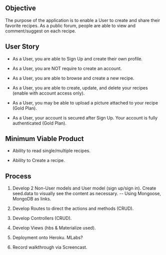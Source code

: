 ## Objective

The purpose of the application is to enable a User to create and share their favorite recipes.
As a public forum, people are able to view and comment/suggest on each recipe.


## User Story

* As a User, you are able to Sign Up and create their own profile.

* As a User, you are NOT require to create an account.

* As a User, you are able to browse and create a new recipe.

* As a User, you are able to create, update, and delete your recipes (enable with account access only).

* As a User, you may be able to upload a picture attached to your recipe (Gold Plan).

* As a User, your account is secured after Sign Up. Your account is fully authenticated (Gold Plan).

## Minimum Viable Product

 * Ability to read single/multiple recipes.

 * Ability to Create a recipe.
 
## Process

1. Develop 2 Non-User models and User model (sign up/sign in). Create seed.data to visually see the content as necessary.
  -- Using Mongoose, MongoDB as links.
2. Develop Routes to direct the actions and methods (CRUD).
3. Develop Controllers (CRUD).
4. Develop Views (hbs & Materialize used).

5. Deployment onto Heroku. MLabs?
6. Record walkthrough via Screencast. 